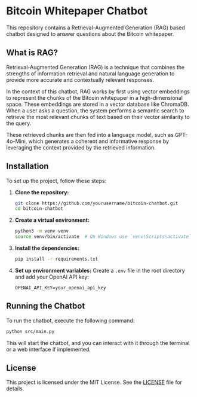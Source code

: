 # Bitcoin Whitepaper Chatbot

This repository contains a Retrieval-Augmented Generation (RAG) based chatbot designed to answer questions about the Bitcoin whitepaper. 

## What is RAG?

Retrieval-Augmented Generation (RAG) is a technique that combines the strengths of information retrieval and natural language generation to provide more accurate and contextually relevant responses. 

In the context of this chatbot, RAG works by first using vector embeddings to represent the chunks of the Bitcoin whitepaper in a high-dimensional space. These embeddings are stored in a vector database like ChromaDB. When a user asks a question, the system performs a semantic search to retrieve the most relevant chunks of text based on their vector similarity to the query. 

These retrieved chunks are then fed into a language model, such as GPT-4o-Mini, which generates a coherent and informative response by leveraging the context provided by the retrieved information.


## Installation

To set up the project, follow these steps:

1. **Clone the repository:**
    ```bash
    git clone https://github.com/yourusername/bitcoin-chatbot.git
    cd bitcoin-chatbot
    ```

2. **Create a virtual environment:**
    ```bash
    python3 -m venv venv
    source venv/bin/activate  # On Windows use `venv\Scripts\activate`
    ```

3. **Install the dependencies:**
    ```bash
    pip install -r requirements.txt
    ```

4. **Set up environment variables:**
    Create a `.env` file in the root directory and add your OpenAI API key:
    ```env
    OPENAI_API_KEY=your_openai_api_key
    ```

## Running the Chatbot

To run the chatbot, execute the following command:

```bash
python src/main.py
```

This will start the chatbot, and you can interact with it through the terminal or a web interface if implemented.

## License

This project is licensed under the MIT License. See the [LICENSE](LICENSE) file for details.

